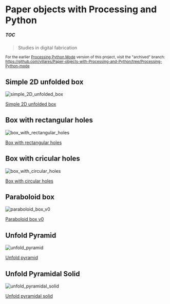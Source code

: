 [](#toc)

# Paper objects with Processing and Python

##### TOC

> Studies in digital fabrication

<sub>For the earlier [Processing Python Mode](https://abav.lugaralgum.com/como-instalar-o-processing-modo-python/index-EN.html) version of this project, visit the "archived" branch: https://github.com/villares/Paper-objects-with-Processing-and-Python/tree/Processing-Python-mode</sub>

## Simple 2D unfolded box

![simple_2D_unfolded_box](simple_2D_unfolded_box/simple_2D_unfolded_box.png)

[Simple 2D unfolded box](simple_2D_unfolded_box/)

## Box with rectangular holes

![box_with_rectangular_holes](box_with_rectangular_holes/sketch_190522a.gif)

[Box with rectangular holes](box_with_rectangular_holes/) 

## Box with cricular holes

![box_with_circular_holes](box_with_circular_holes/sketch_190918a.gif)

[Box with circular holes](box_with_circular_holes/) 

## Paraboloid box

![paraboloid_box_v0](paraboloid_box_v0/paraboloid_box_v0.png)

[Paraboloid box v0](paraboloid_box_v0/)

## Unfold Pyramid

![unfold_pyramid](unfold_pyramid/sketch_190502a.gif)

[Unfold pyramid](unfold_pyramid/)

## Unfold Pyramidal Solid

![unfold_pyramidal_solid](unfold_pyramidal_solid_py5/sketch_190509a.gif)

[Unfold pyramidal solid](unfold_pyramidal_solid_py5/) 

